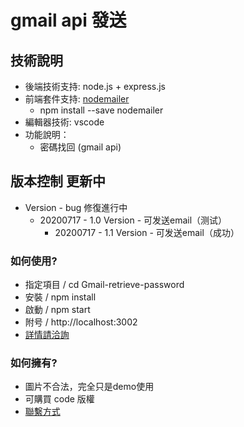 # gmail api 發送
## 技術說明
- 後端技術支持: node.js + express.js
- 前端套件支持: [nodemailer](https://github.com/nodemailer/nodemailer)
    - npm install --save nodemailer
- 編輯器技術: vscode
- 功能說明：  
    - 密碼找回 (gmail api)

## 版本控制 更新中
* Version - bug 修復進行中
    - 20200717 - 1.0 Version - 可发送email（测试）
        * 20200717 - 1.1 Version - 可发送email（成功）


### 如何使用? ###
- 指定項目   /   cd Gmail-retrieve-password
- 安裝      /   npm install
- 啟動      /   npm start
- 附号      /   http://localhost:3002
- [詳情請洽詢](https://treefonts.com/)

### 如何擁有? ###
* 圖片不合法，完全只是demo使用
* 可購買 code 版權
* [聯繫方式](https://treefonts.com/)